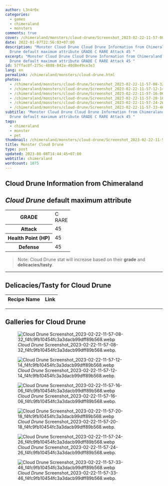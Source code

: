 ```yaml
---
author: L3n4r0x
categories:
  - games
  - chimeraland
  - monsters
comments: true
cover: /chimeraland/monsters/cloud-drune/Screenshot_2023-02-22-11-57-08-32_f4fc9fb10454fc3a3dacb99dff89b568.webp
date: 2022-01-07T22:56:03+07:00
description: "Monster Cloud Drune Cloud Drune Information from Chimeraland Cloud
  Drune default maximum attribute GRADE C RARE Attack 45 "
excerpt: "Monster Cloud Drune Cloud Drune Information from Chimeraland Cloud
  Drune default maximum attribute GRADE C RARE Attack 45 "
id: 57ffac0f-275c-4888-842a-40d8e49ce3e3
lang: en
permalink: /chimeraland/monsters/cloud-drune.html
photos:
  - /chimeraland/monsters/cloud-drune/Screenshot_2023-02-22-11-57-08-32_f4fc9fb10454fc3a3dacb99dff89b568.webp
  - /chimeraland/monsters/cloud-drune/Screenshot_2023-02-22-11-57-12-14_f4fc9fb10454fc3a3dacb99dff89b568.webp
  - /chimeraland/monsters/cloud-drune/Screenshot_2023-02-22-11-57-16-06_f4fc9fb10454fc3a3dacb99dff89b568.webp
  - /chimeraland/monsters/cloud-drune/Screenshot_2023-02-22-11-57-20-18_f4fc9fb10454fc3a3dacb99dff89b568.webp
  - /chimeraland/monsters/cloud-drune/Screenshot_2023-02-22-11-57-24-26_f4fc9fb10454fc3a3dacb99dff89b568.webp
  - /chimeraland/monsters/cloud-drune/Screenshot_2023-02-22-11-57-33-46_f4fc9fb10454fc3a3dacb99dff89b568.webp
subtitle: "Monster Cloud Drune Cloud Drune Information from Chimeraland Cloud
  Drune default maximum attribute GRADE C RARE Attack 45 "
tags:
  - chimeraland
  - monster
  - pet
thumbnail: /chimeraland/monsters/cloud-drune/Screenshot_2023-02-22-11-57-08-32_f4fc9fb10454fc3a3dacb99dff89b568.webp
title: Monster Cloud Drune
type: post
updated: 2023-08-08T14:44:45+07:00
webtitle: chimeraland
wordcount: 1075
---
```


<link
  rel="stylesheet"
  href="https://rawcdn.githack.com/dimaslanjaka/Web-Manajemen/870a349/css/bootstrap-5-3-0-alpha3-wrapper.css"
/>
<section id="bootstrap-wrapper">
  <div data-bs-theme="dark">
    <h2>Cloud Drune Information from Chimeraland</h2>
    <h2 id="attribute"><i>Cloud Drune</i> default maximum attribute</h2>
    <div class="row">
      <div class="col mb-2">
        <div class="card">
          <div class="card-body">
            <table>
              <tr>
                <th>GRADE</th>
                <td>C <br /><span class="text-primary">RARE</span></td>
              </tr>
              <tr>
                <th>Attack</th>
                <td>45</td>
              </tr>
              <tr>
                <th>Health Point (HP)</th>
                <td>45</td>
              </tr>
              <tr>
                <th>Defense</th>
                <td>45</td>
              </tr>
            </table>
          </div>
        </div>
      </div>
    </div>
    <blockquote class="bd-callout bd-callout-warning">
      Note: Cloud Drune stat will increase based on their <b>grade</b> and
      <b>delicacies/tasty</b>.
    </blockquote>
    <hr />
    <h2 id="delicacies">Delicacies/Tasty for Cloud Drune</h2>
    <div class="card">
      <div class="card-body">
        <div class="table-responsive">
          <table class="table table-striped">
            <thead>
              <tr>
                <th>Recipe Name</th>
                <th>Link</th>
              </tr>
            </thead>
            <tbody></tbody>
          </table>
        </div>
      </div>
    </div>
    <hr />
    <div id="gallery">
      <h2>Galleries for Cloud Drune</h2>
      <div class="row">
        <div class="col-lg-6 col-12">
          <figure>
            <img
              src="https://www.webmanajemen.com/chimeraland/monsters/cloud-drune/Screenshot_2023-02-22-11-57-08-32_f4fc9fb10454fc3a3dacb99dff89b568.webp"
              alt="Cloud Drune Screenshot_2023-02-22-11-57-08-32_f4fc9fb10454fc3a3dacb99dff89b568.webp"
            />
            <figcaption style="word-wrap: break-word">
              <i>Cloud Drune</i>
              Screenshot_2023-02-22-11-57-08-32_f4fc9fb10454fc3a3dacb99dff89b568.webp.
            </figcaption>
          </figure>
        </div>
        <div class="col-lg-6 col-12">
          <figure>
            <img
              src="https://www.webmanajemen.com/chimeraland/monsters/cloud-drune/Screenshot_2023-02-22-11-57-12-14_f4fc9fb10454fc3a3dacb99dff89b568.webp"
              alt="Cloud Drune Screenshot_2023-02-22-11-57-12-14_f4fc9fb10454fc3a3dacb99dff89b568.webp"
            />
            <figcaption style="word-wrap: break-word">
              <i>Cloud Drune</i>
              Screenshot_2023-02-22-11-57-12-14_f4fc9fb10454fc3a3dacb99dff89b568.webp.
            </figcaption>
          </figure>
        </div>
        <div class="col-lg-6 col-12">
          <figure>
            <img
              src="https://www.webmanajemen.com/chimeraland/monsters/cloud-drune/Screenshot_2023-02-22-11-57-16-06_f4fc9fb10454fc3a3dacb99dff89b568.webp"
              alt="Cloud Drune Screenshot_2023-02-22-11-57-16-06_f4fc9fb10454fc3a3dacb99dff89b568.webp"
            />
            <figcaption style="word-wrap: break-word">
              <i>Cloud Drune</i>
              Screenshot_2023-02-22-11-57-16-06_f4fc9fb10454fc3a3dacb99dff89b568.webp.
            </figcaption>
          </figure>
        </div>
        <div class="col-lg-6 col-12">
          <figure>
            <img
              src="https://www.webmanajemen.com/chimeraland/monsters/cloud-drune/Screenshot_2023-02-22-11-57-20-18_f4fc9fb10454fc3a3dacb99dff89b568.webp"
              alt="Cloud Drune Screenshot_2023-02-22-11-57-20-18_f4fc9fb10454fc3a3dacb99dff89b568.webp"
            />
            <figcaption style="word-wrap: break-word">
              <i>Cloud Drune</i>
              Screenshot_2023-02-22-11-57-20-18_f4fc9fb10454fc3a3dacb99dff89b568.webp.
            </figcaption>
          </figure>
        </div>
        <div class="col-lg-6 col-12">
          <figure>
            <img
              src="https://www.webmanajemen.com/chimeraland/monsters/cloud-drune/Screenshot_2023-02-22-11-57-24-26_f4fc9fb10454fc3a3dacb99dff89b568.webp"
              alt="Cloud Drune Screenshot_2023-02-22-11-57-24-26_f4fc9fb10454fc3a3dacb99dff89b568.webp"
            />
            <figcaption style="word-wrap: break-word">
              <i>Cloud Drune</i>
              Screenshot_2023-02-22-11-57-24-26_f4fc9fb10454fc3a3dacb99dff89b568.webp.
            </figcaption>
          </figure>
        </div>
        <div class="col-lg-6 col-12">
          <figure>
            <img
              src="https://www.webmanajemen.com/chimeraland/monsters/cloud-drune/Screenshot_2023-02-22-11-57-33-46_f4fc9fb10454fc3a3dacb99dff89b568.webp"
              alt="Cloud Drune Screenshot_2023-02-22-11-57-33-46_f4fc9fb10454fc3a3dacb99dff89b568.webp"
            />
            <figcaption style="word-wrap: break-word">
              <i>Cloud Drune</i>
              Screenshot_2023-02-22-11-57-33-46_f4fc9fb10454fc3a3dacb99dff89b568.webp.
            </figcaption>
          </figure>
        </div>
      </div>
    </div>
  </div>
</section>